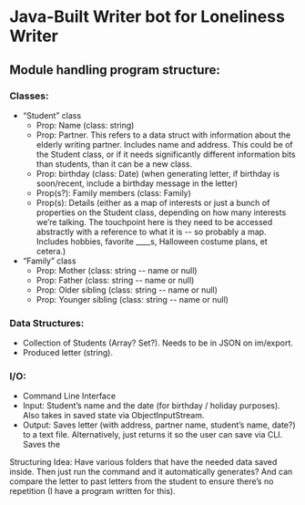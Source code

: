 # Java-Built Writer bot for Loneliness Writer
## Module handling program structure:
### Classes:
* “Student” class
    - Prop: Name (class: string)
    - Prop: Partner. This refers to a data struct with information about the elderly writing partner. Includes name and address. This could be of the Student class, or if it needs significantly different information bits than students, than it can be a new class.
    - Prop: birthday (class: Date) (when generating letter, if birthday is soon/recent, include a birthday message in the letter)
    - Prop(s?): Family members (class: Family)
    - Prop(s): Details (either as a map of interests or just a bunch of properties on the Student class, depending on how many interests we’re talking. The touchpoint here is they need to be accessed abstractly with a reference to what it is -- so probably a map. Includes hobbies, favorite ____s, Halloween costume plans, et cetera.)
* “Family” class
    - Prop: Mother (class: string -- name or null)
    - Prop: Father (class: string -- name or null)
    - Prop: Older sibling (class: string -- name or null)	
    - Prop: Younger sibling (class: string -- name or null)
### Data Structures:
* Collection of Students (Array? Set?). Needs to be in JSON on im/export.
* Produced letter (string).
### I/O:
* Command Line Interface
* Input: Student’s name and the date (for birthday / holiday purposes). Also takes in saved state via ObjectInputStream.
* Output: Saves letter (with address, partner name, student’s name, date?) to a text file. Alternatively, just returns it so the user can save via CLI. Saves the


Structuring Idea: Have various folders that have the needed data saved inside. Then just run the command and it automatically generates? And can compare the letter to past letters from the student to ensure there’s no repetition (I have a program written for this).
